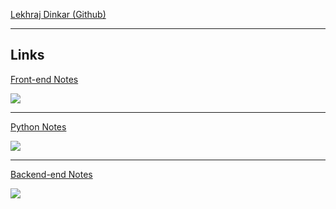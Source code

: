 <a href="https://github.com/lekhrajdinkar" target="_blank">Lekhraj Dinkar (Github)</a>

---

## Links

<a href="https://front-end-docs.netlify.app/01_ng/000_ng_evolution-2025/" target="_blank">Front-end Notes</a>

<img src="https://skillicons.dev/icons?i=angular,ts,css,html,js,redux,rxjs,npm,nodejs" />

---

<a href="https://python-project-and-notes.netlify.app/" target="_blank">Python Notes</a>

<img src="https://skillicons.dev/icons?i=java,spring,hibernate,python,django,nodejs,maven,postgres,eclipse,idea,pycharm,vscode,postman,kafka,rabbitmq" />

---

<a href="https://back-end-docs.netlify.app/" target="_blank">Backend-end Notes</a>

<img src="https://skillicons.dev/icons?i=aws,terraform,docker,kubernetes,git,github,linux,bash" />
